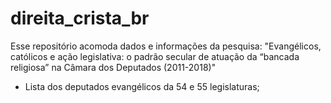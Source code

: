 # direita_crista_br
Esse repositório acomoda dados e informações da pesquisa: "Evangélicos, católicos e ação legislativa: o padrão secular de atuação da “bancada religiosa” na Câmara dos Deputados (2011-2018)"

* Lista dos deputados evangélicos da 54 e 55 legislaturas;
